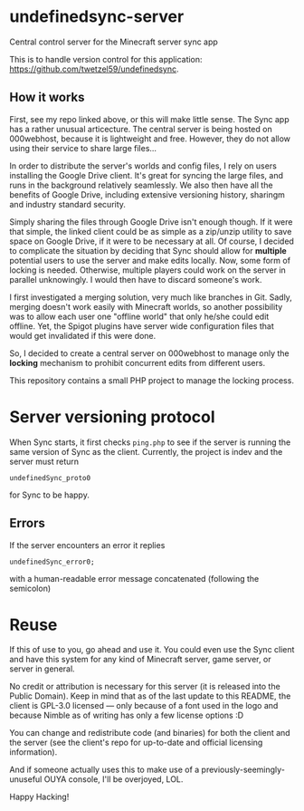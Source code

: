 # undefinedsync-server
Central control server for the Minecraft server sync app

This is to handle version control for this application: https://github.com/twetzel59/undefinedsync.

## How it works

First, see my repo linked above, or this will make little sense.
The Sync app has a rather unusual articecture. The central server is being hosted on 000webhost, because it is lightweight and free. However, they do not allow using their service to share large files...

In order to distribute the server's worlds and config files, I rely on users installing the Google Drive client. It's great for syncing the large files, and runs in the background relatively seamlessly. We also then have all the benefits of Google Drive, including extensive versioning history, sharingm and industry standard security.

Simply sharing the files through Google Drive isn't enough though. If it were that simple, the linked client could be as simple as a zip/unzip utility to save space on Google Drive, if it were to be necessary at all. Of course, I decided to complicate the situation by deciding that Sync should allow for **multiple** potential users to use the server and make edits locally. Now, some form of locking is needed. Otherwise, multiple players could work on the server in parallel unknowingly. I would then have to discard someone's work.

I first investigated a merging solution, very much like branches in Git. Sadly, merging doesn't work easily with Minecraft worlds, so another possibility was to allow each user one "offline world" that only he/she could edit offline. Yet, the Spigot plugins have server wide configuration files that would get invalidated if this were done.

So, I decided to create a central server on 000webhost to manage only the **locking** mechanism to prohibit concurrent edits from different users.

This repository contains a small PHP project to manage the locking process.

# Server versioning protocol
When Sync starts, it first checks ``ping.php`` to see if the server is running the same version of Sync as the client.
Currently, the project is indev and the server must return
```
undefinedSync_proto0
```

for Sync to be happy.

## Errors

If the server encounters an error it replies
```
undefinedSync_error0;
```
with a human-readable error message concatenated (following the semicolon)

# Reuse

If this of use to you, go ahead and use it. You could even use the Sync client and have this system for any kind of Minecraft server, game server, or server in general.

No credit or attribution is necessary for this server (it is released into the Public Domain). Keep in mind that as of the last update to this README, the client is GPL-3.0 licensed — only because of a font used in the logo and because Nimble as of writing has only a few license options :D

You can change and redistribute code (and binaries) for both the client and the server (see the client's repo for up-to-date and official licensing information).

And if someone actually uses this to make use of a previously-seemingly-unuseful OUYA console, I'll be overjoyed, LOL.

Happy Hacking!
